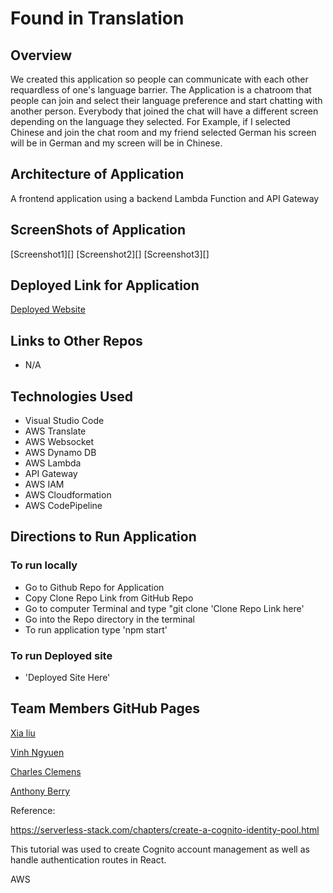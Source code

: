 # Found in Translation
<!-- An overview of the application and its functionality -->
## Overview

We created this application so people can communicate with each other requardless of one's language barrier. The Application is a chatroom that people can join and select their language preference and start chatting with another person. Everybody that joined the chat will have a different screen depending on the language they selected. For Example, if I selected Chinese and join the chat room and my friend selected German his screen will be in German and my screen will be in Chinese.

<!-- An architecture and/or data-flow drawing (preferably in UML) that illustrates how your application works. -->
## Architecture of Application
A frontend application using a backend Lambda Function and API Gateway
<!-- Screenshots of the application -->
## ScreenShots of Application

[Screenshot1][]
[Screenshot2][]
[Screenshot3][]

<!-- A link to the deployed application (where applicable) -->
##  Deployed Link for Application
[Deployed Website](https://d3txzunf41i72v.cloudfront.net/)
<!-- Links to any other repos used in the application (where applicable) -->
## Links to Other Repos
- N/A
<!-- A list of technologies used in the application -->
## Technologies Used

- Visual Studio Code
- AWS Translate
- AWS Websocket
- AWS Dynamo DB
- AWS Lambda
- API Gateway
- AWS IAM
- AWS Cloudformation
- AWS CodePipeline

<!-- Directions to run the application, both for local development and in production -->
## Directions to Run Application
### To run locally

- Go to Github Repo for Application
- Copy Clone Repo Link from GitHub Repo
- Go to computer Terminal and type "git clone 'Clone Repo Link here'
- Go into the Repo directory in the terminal
- To run application type 'npm start'

### To run Deployed site

- 'Deployed Site Here'
<!-- these should be very detailed! -->
<!-- Links to each team member's GitHub profile -->

## Team Members GitHub Pages

[Xia liu](https://github.com/xialiu1988)

[Vinh Ngyuen](https://github.com/nguyenvinh2)

[Charles Clemens](https://github.com/CClemensJr)

[Anthony Berry](https://github.com/Antberry)

Reference:

https://serverless-stack.com/chapters/create-a-cognito-identity-pool.html

This tutorial was used to create Cognito account management as well as handle authentication routes in React.

AWS 